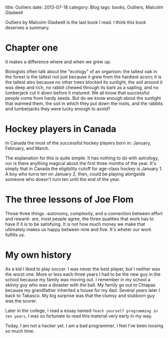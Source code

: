title: Outliers
date: 2013-07-18
category: Blog
tags: books, Outliers, Malcolm Gladwell  

Outliers by Malcolm Gladwell is the last book I read. I think this book
deserves a summary.

# Chapter one

It makes a difference where and when we grew up.

Biologists often talk about the "ecology" of an organism: the tallest oak in
the forest is the tallest not just because it grew from the hardiest acorn; it
is the tallest also because no other trees blocked its sunlight, the soil
around it was deep and rich, no rabbit chewed through its bark as a sapling,
and no lumberjack cut it down before it matured. We all know that successful
people come from hardy seeds. But do we know enough about the sunlight that
warmed them, the soil in which they put down the roots, and the rabbits and
lumberjacks they were lucky enough to avoid?

# Hockey players in Canada

In Canada the most of the successful hockey players born in: January, February,
and March.

The explanation for this is quite simple. It has nothing to do with astrology,
nor is there anything magical about the first three months of the year. It's
simply that in Canada the eligibility cutoff for age-class hockey is January 1.
A boy who turns ten on January 2, then, could be playing alongside someone who
doesn't turn ten until the end of the year.

# The three lessons of Joe Flom

Those three things -autonomy, complexity, and a connection between effort and
reward- are, most people agree, the three qualities that work has to have if it
is to be satisfying. It is not how much money we make that ultimately makes us
happy between nine and five. It's wheter our work fulfills us.

# My own history

As a kid I liked to play soccer. I was never the best player, but I neither was
the worst one. More or less each three years I had to be the new guy in the
school because my family was moving out. I remember in my school a skinny guy
who was a disaster with the ball. My family go out to Chiapas because my
grandfather inherited a house for my dad. Several years later I back to
Tabasco. My big surprise was that the clumsy and stubborn guy was the scorer.

Later in the college, I read a essay named `Teach yourself programming in ten
years`, I was so fortunate to read this material very early in my way. 

Today, I am not a hacker yet. I am a bad programmer, I feel I've been loosing
so much time.

